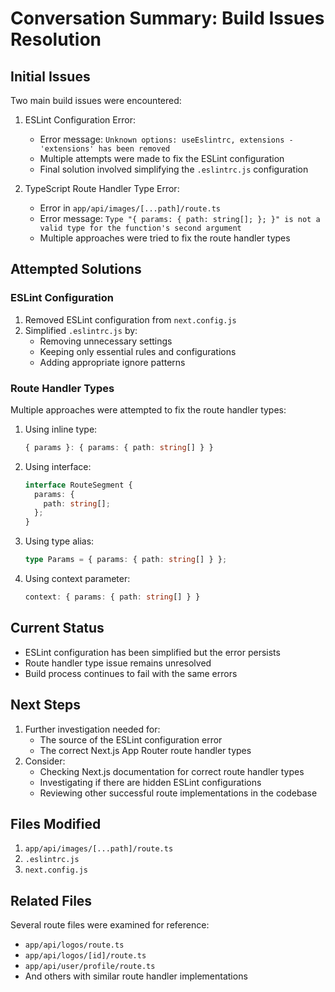 # Conversation Summary: Build Issues Resolution

## Initial Issues
Two main build issues were encountered:

1. ESLint Configuration Error:
   - Error message: `Unknown options: useEslintrc, extensions - 'extensions' has been removed`
   - Multiple attempts were made to fix the ESLint configuration
   - Final solution involved simplifying the `.eslintrc.js` configuration

2. TypeScript Route Handler Type Error:
   - Error in `app/api/images/[...path]/route.ts`
   - Error message: `Type "{ params: { path: string[]; }; }" is not a valid type for the function's second argument`
   - Multiple approaches were tried to fix the route handler types

## Attempted Solutions

### ESLint Configuration
1. Removed ESLint configuration from `next.config.js`
2. Simplified `.eslintrc.js` by:
   - Removing unnecessary settings
   - Keeping only essential rules and configurations
   - Adding appropriate ignore patterns

### Route Handler Types
Multiple approaches were attempted to fix the route handler types:

1. Using inline type:
   ```typescript
   { params }: { params: { path: string[] } }
   ```

2. Using interface:
   ```typescript
   interface RouteSegment {
     params: {
       path: string[];
     };
   }
   ```

3. Using type alias:
   ```typescript
   type Params = { params: { path: string[] } };
   ```

4. Using context parameter:
   ```typescript
   context: { params: { path: string[] } }
   ```

## Current Status
- ESLint configuration has been simplified but the error persists
- Route handler type issue remains unresolved
- Build process continues to fail with the same errors

## Next Steps
1. Further investigation needed for:
   - The source of the ESLint configuration error
   - The correct Next.js App Router route handler types
2. Consider:
   - Checking Next.js documentation for correct route handler types
   - Investigating if there are hidden ESLint configurations
   - Reviewing other successful route implementations in the codebase

## Files Modified
1. `app/api/images/[...path]/route.ts`
2. `.eslintrc.js`
3. `next.config.js`

## Related Files
Several route files were examined for reference:
- `app/api/logos/route.ts`
- `app/api/logos/[id]/route.ts`
- `app/api/user/profile/route.ts`
- And others with similar route handler implementations 